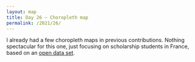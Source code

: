 ```yaml
---
layout: map
title: Day 26 – Choropleth map
permalink: /2021/26/
---
```


I already had a few choropleth maps in previous contributions. Nothing spectacular for this one, just focusing on scholarship students in France, based on an [open data set](https://www.data.gouv.fr/fr/datasets/boursiers-par-departement/).

<div id="contribution_day26"></div>
<script type="text/javascript">
    var spec = "https://raw.githubusercontent.com/xoolive/30DayMapChallenge/master/contributions/challenge_day26.json";
    var opt = {"renderer": "canvas", "actions": true};
    vegaEmbed("#contribution_day26", spec, opt).then(function(result) { }).catch(console.error);
</script>
